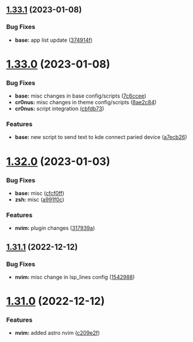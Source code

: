 ## [1.33.1](https://github.com/umgbhalla/dotstow/compare/v1.33.0...v1.33.1) (2023-01-08)


### Bug Fixes

* **base:** app list update ([374914f](https://github.com/umgbhalla/dotstow/commit/374914fb4100aa2f185bbb2da29d6b8fa22c2472))



# [1.33.0](https://github.com/umgbhalla/dotstow/compare/v1.32.0...v1.33.0) (2023-01-08)


### Bug Fixes

* **base:** misc changes in base config/scripts ([7c6ccee](https://github.com/umgbhalla/dotstow/commit/7c6cceed1e2bcffbe8f252679608f4f100b0bde5))
* **cr0nus:** misc changes in theme config/scripts ([8ae2c84](https://github.com/umgbhalla/dotstow/commit/8ae2c84d183f897379a7dfa11a24443920d981ac))
* **cr0nus:** script integration ([cbfdb73](https://github.com/umgbhalla/dotstow/commit/cbfdb73d6c9aef03ec2680e435f82964560833c5))


### Features

* **base:** new script to send text to kde connect paried device ([a7ecb26](https://github.com/umgbhalla/dotstow/commit/a7ecb26debb2bd5209e822e983aff113f106e991))



# [1.32.0](https://github.com/umgbhalla/dotstow/compare/v1.31.1...v1.32.0) (2023-01-03)


### Bug Fixes

* **base:** misc ([cfcf0ff](https://github.com/umgbhalla/dotstow/commit/cfcf0ff79314135379cc4ce6a46a6a14c6118397))
* **zsh:** misc ([a991f0c](https://github.com/umgbhalla/dotstow/commit/a991f0c93cce2f6fe9b3b242f820efac1a9fa5af))


### Features

* **nvim:** plugin changes ([317939a](https://github.com/umgbhalla/dotstow/commit/317939aa17dd70bf8aadb751943977cdc46c3929))



## [1.31.1](https://github.com/umgbhalla/dotstow/compare/v1.31.0...v1.31.1) (2022-12-12)


### Bug Fixes

* **nvim:** misc change in lsp_lines config ([1542988](https://github.com/umgbhalla/dotstow/commit/1542988aceda26e4a2e2219a922563387553bb39))



# [1.31.0](https://github.com/umgbhalla/dotstow/compare/v1.30.0...v1.31.0) (2022-12-12)


### Features

* **nvim:** added astro nvim ([c209e2f](https://github.com/umgbhalla/dotstow/commit/c209e2fa226a6206dff174c1e88d2c54609ce580))



